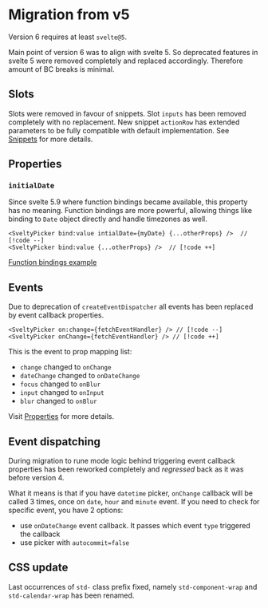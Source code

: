 # Migration from v5

Version 6 requires at least `svelte@5`.

Main point of version 6 was to align with svelte 5. So deprecated features in svelte 5 were removed completely and replaced accordingly.
Therefore amount of BC breaks is minimal.

## Slots

Slots were removed in favour of snippets. Slot `inputs` has been removed completely with no replacement. New snippet
`actionRow` has extended parameters to be fully compatible with default implementation. See [Snippets](/snippets) for
more details.

## Properties

### `initialDate`

Since svelte 5.9 where function bindings became available, this property has no meaning. Function bindings are more
powerful, allowing things like binding to `Date` object directly and handle timezones as well.

```svelte
<SveltyPicker bind:value intialDate={myDate} {...otherProps} />  // [!code --]
<SveltyPicker bind:value {...otherProps} />  // [!code ++]
```

[Function bindings example](https://svelte.dev/playground/1ddd82f573b94201b3c8fcab33bf0a46?version=5.9.0)

## Events

Due to deprecation of `createEventDispatcher` all events has been replaced by event callback properties.

```svelte
<SveltyPicker on:change={fetchEventHandler} /> // [!code --]
<SveltyPicker onChange={fetchEventHandler} /> // [!code ++]
```
This is the event to prop mapping list:

- `change` changed to `onChange`
- `dateChange` changed to `onDateChange`
- `focus` changed to `onBlur`
- `input` changed to `onInput`
- `blur` changed to `onBlur`

Visit [Properties](/properties#event-callback-props) for more details.

## Event dispatching

During migration to rune mode logic behind triggering event callback properties has been reworked completely and _regressed_
back as it was before version 4.

What it means is that if you have `datetime` picker, `onChange` callback will be called 3 times, once on `date`, `hour` and `minute` event.
If you need to check for specific event, you have 2 options:

- use `onDateChange` event callback. It passes which event `type` triggered the callback
- use picker with `autocommit=false`

## CSS update

Last occurrences of `std-` class prefix fixed, namely `std-component-wrap` and `std-calendar-wrap` has been renamed.

